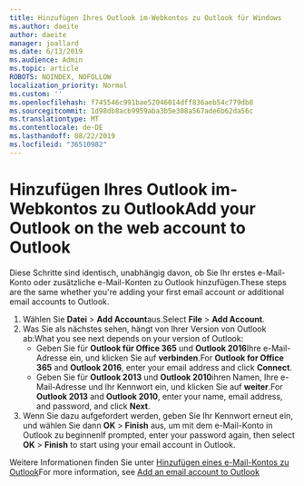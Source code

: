 ```yaml
---
title: Hinzufügen Ihres Outlook im-Webkontos zu Outlook für Windows
ms.author: daeite
author: daeite
manager: joallard
ms.date: 6/13/2019
ms.audience: Admin
ms.topic: article
ROBOTS: NOINDEX, NOFOLLOW
localization_priority: Normal
ms.custom: ''
ms.openlocfilehash: f745546c991bae52046014dff836aeb54c779db8
ms.sourcegitcommit: 1d98db8acb9959aba3b5e308a567ade6b62da56c
ms.translationtype: MT
ms.contentlocale: de-DE
ms.lasthandoff: 08/22/2019
ms.locfileid: "36510982"
---
```

# <a name="add-your-outlook-on-the-web-account-to-outlook"></a><span data-ttu-id="6143a-102">Hinzufügen Ihres Outlook im-Webkontos zu Outlook</span><span class="sxs-lookup"><span data-stu-id="6143a-102">Add your Outlook on the web account to Outlook</span></span>

<span data-ttu-id="6143a-103">Diese Schritte sind identisch, unabhängig davon, ob Sie Ihr erstes e-Mail-Konto oder zusätzliche e-Mail-Konten zu Outlook hinzufügen.</span><span class="sxs-lookup"><span data-stu-id="6143a-103">These steps are the same whether you're adding your first email account or additional email accounts to Outlook.</span></span>

1. <span data-ttu-id="6143a-104">Wählen Sie **Datei** > **Add Account**aus.</span><span class="sxs-lookup"><span data-stu-id="6143a-104">Select **File** > **Add Account**.</span></span>
1. <span data-ttu-id="6143a-105">Was Sie als nächstes sehen, hängt von Ihrer Version von Outlook ab:</span><span class="sxs-lookup"><span data-stu-id="6143a-105">What you see next depends on your version of Outlook:</span></span>
    - <span data-ttu-id="6143a-106">Geben Sie für **Outlook für Office 365** und **Outlook 2016**Ihre e-Mail-Adresse ein, und klicken Sie auf **verbinden**.</span><span class="sxs-lookup"><span data-stu-id="6143a-106">For **Outlook for Office 365** and **Outlook 2016**, enter your email address and click **Connect**.</span></span>
    - <span data-ttu-id="6143a-107">Geben Sie für **Outlook 2013** und **Outlook 2010**ihren Namen, Ihre e-Mail-Adresse und Ihr Kennwort ein, und klicken Sie auf **weiter**.</span><span class="sxs-lookup"><span data-stu-id="6143a-107">For **Outlook 2013** and **Outlook 2010**, enter your name, email address, and password, and click **Next**.</span></span>
1. <span data-ttu-id="6143a-108">Wenn Sie dazu aufgefordert werden, geben Sie Ihr Kennwort erneut ein, und wählen Sie dann **OK** > **Finish** aus, um mit dem e-Mail-Konto in Outlook zu beginnen</span><span class="sxs-lookup"><span data-stu-id="6143a-108">If prompted, enter your password again, then select **OK** > **Finish** to start using your email account in Outlook.</span></span>

<span data-ttu-id="6143a-109">Weitere Informationen finden Sie unter [Hinzufügen eines e-Mail-Kontos zu Outlook](https://support.office.com/article/6e27792a-9267-4aa4-8bb6-c84ef146101b)</span><span class="sxs-lookup"><span data-stu-id="6143a-109">For more information, see [Add an email account to Outlook](https://support.office.com/article/6e27792a-9267-4aa4-8bb6-c84ef146101b)</span></span>